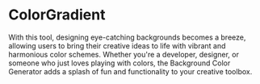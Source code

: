 # ColorGradient
With this tool, designing eye-catching backgrounds becomes a breeze, allowing users to bring their creative ideas to life with vibrant and harmonious color schemes. Whether you're a developer, designer, or someone who just loves playing with colors, the Background Color Generator adds a splash of fun and functionality to your creative toolbox.
